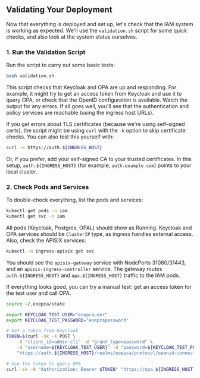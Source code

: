 
## Validating Your Deployment

Now that everything is deployed and set up, let's check that the IAM system is working as expected. We'll use the `validation.sh` script for some quick checks, and also look at the system status ourselves.

### 1. Run the Validation Script

Run the script to carry out some basic tests:

```bash
bash validation.sh
```

This script checks that Keycloak and OPA are up and responding. For example, it might try to get an access token from Keycloak and use it to query OPA, or check that the OpenID configuration is available. Watch the output for any errors. If all goes well, you'll see that the authentication and policy services are reachable (using the ingress host URLs).

If you get errors about TLS certificates (because we're using self-signed certs), the script might be using `curl` with the `-k` option to skip certificate checks. You can also test this yourself with:

```bash
curl -k https://auth.${INGRESS_HOST}
```

Or, if you prefer, add your self-signed CA to your trusted certificates. In this setup, `auth.${INGRESS_HOST}` (for example, `auth.example.com`) points to your local cluster.

### 2. Check Pods and Services

To double-check everything, list the pods and services:

```bash
kubectl get pods -n iam
kubectl get svc -n iam
```

All pods (Keycloak, Postgres, OPAL) should show as Running. Keycloak and OPA services should be `ClusterIP` type, as ingress handles external access. Also, check the APISIX services:

```bash
kubectl -n ingress-apisix get svc
```

You should see the `apisix-gateway` service with NodePorts 31080/31443, and an `apisix-ingress-controller` service. The gateway routes `auth.${INGRESS_HOST}` and `opa.${INGRESS_HOST}` traffic to the IAM pods.

If everything looks good, you can try a manual test: get an access token for the test user and call OPA.

```bash
source ~/.eoepca/state

export KEYCLOAK_TEST_USER="eoepcauser"
export KEYCLOAK_TEST_PASSWORD="eoepcapassword"

# Get a token from Keycloak
TOKEN=$(curl -sk -X POST \
    -d "client_id=admin-cli" -d "grant_type=password" \
    -d "username=${KEYCLOAK_TEST_USER}" -d "password=${KEYCLOAK_TEST_PASSWORD}" \
    "https://auth.${INGRESS_HOST}/realms/eoepca/protocol/openid-connect/token" | jq -r .access_token)

# Use the token to query OPA
curl -sk -H "Authorization: Bearer $TOKEN" "https://opa.${INGRESS_HOST}/v1/data/"
```
